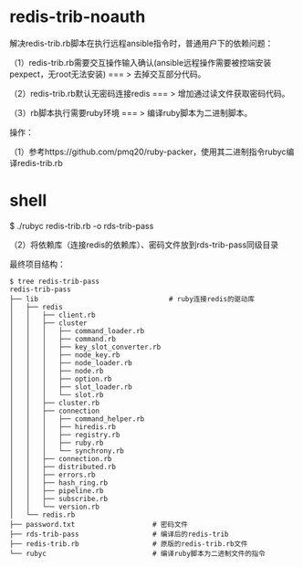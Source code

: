 # redis-trib-noauth

解决redis-trib.rb脚本在执行远程ansible指令时，普通用户下的依赖问题：

（1）redis-trib.rb需要交互操作输入确认(ansible远程操作需要被控端安装pexpect，无root无法安装) === > 去掉交互部分代码。

（2）redis-trib.rb默认无密码连接redis  === > 增加通过读文件获取密码代码。

（3）rb脚本执行需要ruby环境  === > 编译ruby脚本为二进制脚本。

操作：

（1）参考https://github.com/pmq20/ruby-packer，使用其二进制指令rubyc编译redis-trib.rb

# shell
$ ./rubyc redis-trib.rb -o rds-trib-pass

（2）将依赖库（连接redis的依赖库）、密码文件放到rds-trib-pass同级目录

最终项目结构：
```shell
$ tree redis-trib-pass
redis-trib-pass
├── lib                                # ruby连接redis的驱动库
│   ├── redis
│   │   ├── client.rb
│   │   ├── cluster
│   │   │   ├── command_loader.rb
│   │   │   ├── command.rb
│   │   │   ├── key_slot_converter.rb
│   │   │   ├── node_key.rb
│   │   │   ├── node_loader.rb
│   │   │   ├── node.rb
│   │   │   ├── option.rb
│   │   │   ├── slot_loader.rb
│   │   │   └── slot.rb
│   │   ├── cluster.rb
│   │   ├── connection
│   │   │   ├── command_helper.rb
│   │   │   ├── hiredis.rb
│   │   │   ├── registry.rb
│   │   │   ├── ruby.rb
│   │   │   └── synchrony.rb
│   │   ├── connection.rb
│   │   ├── distributed.rb
│   │   ├── errors.rb
│   │   ├── hash_ring.rb
│   │   ├── pipeline.rb
│   │   ├── subscribe.rb
│   │   └── version.rb
│   └── redis.rb
├── password.txt                   # 密码文件
├── rds-trib-pass                  # 编译后的redis-trib
├── redis-trib.rb                  # 原版的redis-trib.rb文件
└── rubyc                          # 编译ruby脚本为二进制文件的指令
```
